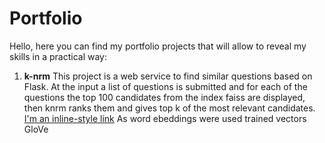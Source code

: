# Portfolio
Hello, here you can find my portfolio projects that will allow to reveal my skills in a practical way:
1. **k-nrm**
This project is a web service to find similar questions based on Flask. At the input a list of questions is submitted and for each of the questions the top 100 candidates from the index faiss are displayed, then knrm ranks them and gives top k of the most relevant candidates. [I'm an inline-style link]([https://www.google.com](https://nlp.stanford.edu/projects/glove/))
As word ebeddings were used trained vectors GloVe
